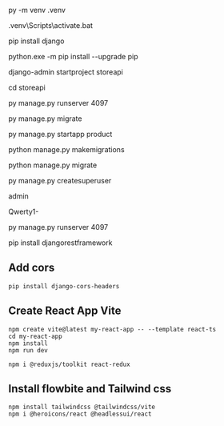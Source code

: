 py -m venv .venv

.venv\Scripts\activate.bat

pip install django

python.exe -m pip install --upgrade pip

django-admin startproject storeapi

cd storeapi

py manage.py runserver 4097

py manage.py migrate

py manage.py startapp product

python manage.py makemigrations

python manage.py migrate

py manage.py createsuperuser

admin

Qwerty1-

py manage.py runserver 4097

pip install djangorestframework

## Add cors
```
pip install django-cors-headers
```

## Create React App Vite
```
npm create vite@latest my-react-app -- --template react-ts
cd my-react-app
npm install
npm run dev

npm i @reduxjs/toolkit react-redux
```

## Install flowbite and Tailwind css
```
npm install tailwindcss @tailwindcss/vite
npm i @heroicons/react @headlessui/react
```

